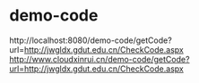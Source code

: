 # demo-code
http://localhost:8080/demo-code/getCode?url=http://jwgldx.gdut.edu.cn/CheckCode.aspx
http://www.cloudxinrui.cn/demo-code/getCode?url=http://jwgldx.gdut.edu.cn/CheckCode.aspx
